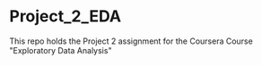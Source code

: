 # Project_2_EDA
This repo holds the Project 2 assignment for the Coursera Course "Exploratory Data Analysis" 
